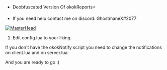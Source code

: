 - Deobfuscated Version Of okokReports⭐

- If you need help contact me on discord: GhostmaneX#2077

[![MasterHead](https://cdn.discordapp.com/attachments/1009569570782195732/1076111898468171827/rainbow-loading-bar.gif)](https://google.com/)

1. Edit config.lua to your liking.

If you don't have the okokNotify script you need to change the notifications on client.lua and on server.lua.

And you are ready to go :)
